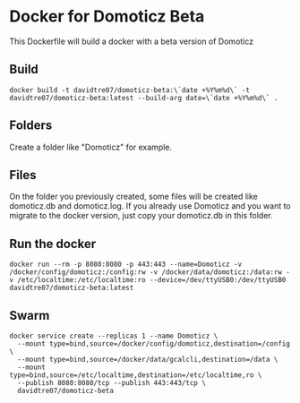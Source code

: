 # Docker for Domoticz Beta
This Dockerfile will build a docker with a beta version of Domoticz

## Build
```
docker build -t davidtre07/domoticz-beta:\`date +%Y%m%d\` -t davidtre07/domoticz-beta:latest --build-arg date=\`date +%Y%m%d\` .
```

## Folders
Create a folder like "Domoticz" for example.

## Files
On the folder you previously created, some files will be created like domoticz.db and domoticz.log.
If you already use Domoticz and you want to migrate to the docker version, just copy your domoticz.db in this folder.

## Run the docker
```
docker run --rm -p 8080:8080 -p 443:443 --name=Domoticz -v /docker/config/domoticz:/config:rw -v /docker/data/domoticz:/data:rw -v /etc/localtime:/etc/localtime:ro --device=/dev/ttyUSB0:/dev/ttyUSB0 davidtre07/domoticz-beta:latest
```

## Swarm
```
docker service create --replicas 1 --name Domoticz \
  --mount type=bind,source=/docker/config/domoticz,destination=/config \
  --mount type=bind,source=/docker/data/gcalcli,destination=/data \
  --mount type=bind,source=/etc/localtime,destination=/etc/localtime,ro \
  --publish 8080:8080/tcp --publish 443:443/tcp \
  davidtre07/domoticz-beta
```
